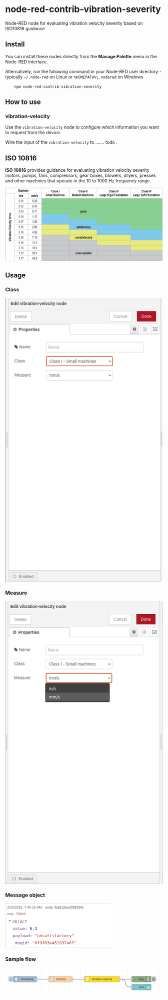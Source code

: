 # node-red-contrib-vibration-severity
Node-RED node for evaluating vibration velocity severity based on ISO10816 guidance

## Install
You can install these nodes directly from the **Manage Palette** menu in the Node-RED interface.

Alternatively, run the following command in your Node-RED user directory - typically `~/.node-red` on Linux or `%HOMEPATH%\.nodered` on Windows

        npm node-red-contrib-vibration-severity

## How to use

### vibration-velocity
Use the `vibration-velocity` node to configure which information you want to request from the device.

Wire the input of the `vibration-velocity` to ....... todo .

## ISO 10816
**ISO 10816** provides guidance for evaluating vibration velocity severity motors, pumps, fans, compressors, gear boxes, blowers, dryers, presses and other machines that operate in the 10 to 1000 Hz frequency range.

![data-config](docs/iso10816.png)

## Usage

### Class
![data-config](docs/class-config.png)

### Measure
![data-config](docs/measure-config.png)

### Message object 
![data-config](docs/message-format.png)

### Sample flow
![sample-flow](docs/sample-flow.png)


